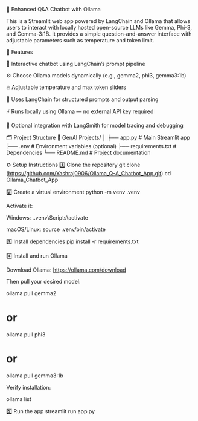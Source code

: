 🧠 Enhanced Q&A Chatbot with Ollama

This is a Streamlit web app powered by LangChain and Ollama that allows users to interact with locally hosted open-source LLMs like Gemma, Phi-3, and Gemma-3:1B.
It provides a simple question-and-answer interface with adjustable parameters such as temperature and token limit.

🚀 Features

💬 Interactive chatbot using LangChain’s prompt pipeline

⚙️ Choose Ollama models dynamically (e.g., gemma2, phi3, gemma3:1b)

🔥 Adjustable temperature and max token sliders

🧩 Uses LangChain for structured prompts and output parsing

⚡ Runs locally using Ollama — no external API key required

🧠 Optional integration with LangSmith for model tracing and debugging

🗂️ Project Structure
📁 GenAI Projects/
│
├── app.py                # Main Streamlit app
├── .env                  # Environment variables (optional)
├── requirements.txt       # Dependencies
└── README.md              # Project documentation

⚙️ Setup Instructions
1️⃣ Clone the repository
git clone (https://github.com/Yashraj0906/Ollama_Q-A_Chatbot_App.git)
cd Ollama_Chatbot_App

2️⃣ Create a virtual environment
python -m venv .venv


Activate it:

Windows: .\.venv\Scripts\activate

macOS/Linux: source .venv/bin/activate

3️⃣ Install dependencies
pip install -r requirements.txt

4️⃣ Install and run Ollama

Download Ollama: https://ollama.com/download

Then pull your desired model:

ollama pull gemma2
# or
ollama pull phi3
# or
ollama pull gemma3:1b


Verify installation:

ollama list

5️⃣ Run the app
streamlit run app.py
